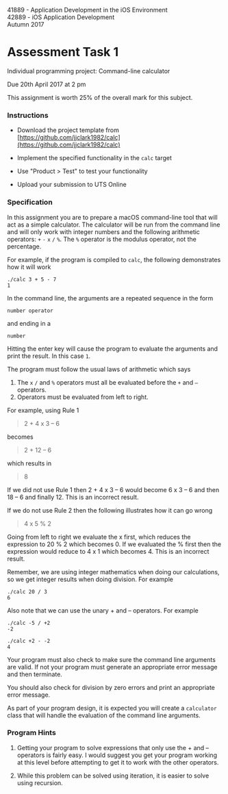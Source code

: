 41889 - Application Development in the iOS Environment  
42889 - iOS Application Development  
Autumn 2017

# Assessment Task 1

Individual programming project: Command-line calculator

Due 20th April 2017 at 2 pm  

This assignment is worth 25% of the overall mark for this subject.

### Instructions

- Download the project template from [https://github.com/jjclark1982/calc](https://github.com/jjclark1982/calc)

- Implement the specified functionality in the `calc` target

- Use "Product > Test" to test your functionality

- Upload your submission to UTS Online

### Specification

In this assignment you are to prepare a macOS command-line tool that will act as a simple calculator. The calculator will be run from the command line and will only work with integer numbers and the following arithmetic operators: `+` `-` `x` `/` `%`. The `%` operator is the modulus operator, not the percentage.

For example, if the program is compiled to `calc`, the following demonstrates how it will work

    ./calc 3 + 5 - 7
    1

In the command line, the arguments are a repeated sequence in the form

    number operator

and ending in a

    number

Hitting the enter key will cause the program to evaluate the arguments and print the result. In this case `1`.

The program must follow the usual laws of arithmetic which says

1. The `x` `/` and `%` operators must all be evaluated before the `+` and `–` operators.
2. Operators must be evaluated from left to right.

For example, using Rule 1

> 2 + 4 x 3 – 6

becomes

> 2 + 12 – 6

which results in

> 8

If we did not use Rule 1 then 2 + 4 x 3 – 6 would become 6 x 3 – 6 and then 18 – 6 and finally 12. This is an incorrect result.

If we do not use Rule 2 then the following illustrates how it can go wrong

> 4 x 5 % 2

Going from left to right we evaluate the x first, which reduces the expression to 20 % 2 which becomes 0. If we evaluated the % first then the expression would reduce to 4 x 1 which becomes 4. This is an incorrect result.

Remember, we are using integer mathematics when doing our calculations, so we get integer results when doing division. For example

    ./calc 20 / 3
    6

Also note that we can use the unary + and – operators. For example

    ./calc -5 / +2
    -2

    ./calc +2 - -2
    4

Your program must also check to make sure the command line arguments are valid. If not your program must generate an appropriate error message and then terminate.

You should also check for division by zero errors and print an appropriate error message.

As part of your program design, it is expected you will create a `calculator` class that will handle the evaluation of the command line arguments.

### Program Hints

1. Getting your program to solve expressions that only use the + and – operators is fairly easy. I would suggest you get your program working at this level before attempting to get it to work with the other operators.

2. While this problem can be solved using iteration, it is easier to solve using recursion.
